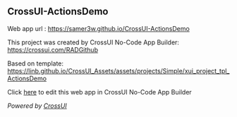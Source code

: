 ## CrossUI-ActionsDemo
Web app url : https://samer3w.github.io/CrossUI-ActionsDemo

This project was created by CrossUI No-Code App Builder: https://crossui.com/RADGithub

Based on template: https://linb.github.io/CrossUI_Assets/assets/projects/Simple/xui_project_tpl_ActionsDemo

Click [here](https://crossui.com/RADGithub/#!from=github&owner=samer3w&repo=CrossUI-ActionsDemo) to edit this web app in CrossUI No-Code App Builder

<i>Powered by [CrossUI](https://crossui.com)</i>
